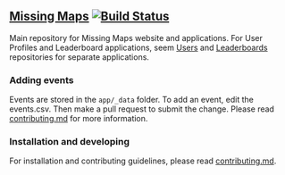 ## [Missing Maps](http://www.missingmaps.org/) [![Build Status](https://travis-ci.org/MissingMaps/missingmaps.github.io.svg?branch=publish)](https://travis-ci.org/MissingMaps/missingmaps.github.io)

Main repository for Missing Maps website and applications. For User Profiles and Leaderboard applications, seem [Users](https://github.com/MissingMaps/users) and [Leaderboards](https://github.com/MissingMaps/leaderboards) repositories for separate applications. 

### Adding events

Events are stored in the `app/_data` folder. To add an event, edit the events.csv. Then make a pull request to submit the change. Please read [contributing.md](/.github/CONTRIBUTING.md) for more information. 

### Installation and developing

For installation and contributing guidelines, please read [contributing.md](/.github/CONTRIBUTING.md).

